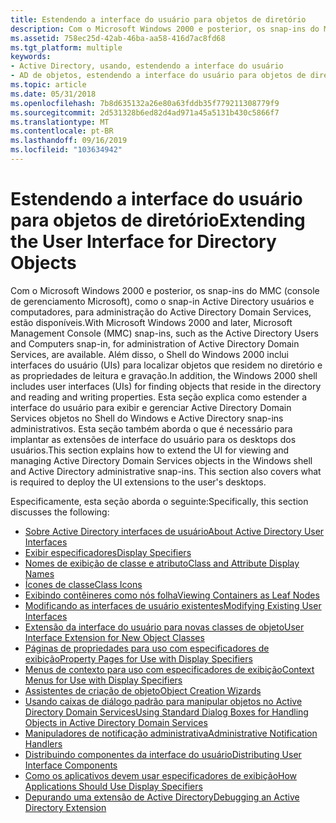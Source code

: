```yaml
---
title: Estendendo a interface do usuário para objetos de diretório
description: Com o Microsoft Windows 2000 e posterior, os snap-ins do MMC (console de gerenciamento Microsoft), como o snap-in Active Directory usuários e computadores, para administração do Active Directory Domain Services, estão disponíveis.
ms.assetid: 758ec25d-42ab-46ba-aa58-416d7ac8fd68
ms.tgt_platform: multiple
keywords:
- Active Directory, usando, estendendo a interface do usuário
- AD de objetos, estendendo a interface do usuário para objetos de diretório
ms.topic: article
ms.date: 05/31/2018
ms.openlocfilehash: 7b8d635132a26e80a63fddb35f779211308779f9
ms.sourcegitcommit: 2d531328b6ed82d4ad971a45a5131b430c5866f7
ms.translationtype: MT
ms.contentlocale: pt-BR
ms.lasthandoff: 09/16/2019
ms.locfileid: "103634942"
---
```

# <a name="extending-the-user-interface-for-directory-objects"></a><span data-ttu-id="8ff72-105">Estendendo a interface do usuário para objetos de diretório</span><span class="sxs-lookup"><span data-stu-id="8ff72-105">Extending the User Interface for Directory Objects</span></span>

<span data-ttu-id="8ff72-106">Com o Microsoft Windows 2000 e posterior, os snap-ins do MMC (console de gerenciamento Microsoft), como o snap-in Active Directory usuários e computadores, para administração do Active Directory Domain Services, estão disponíveis.</span><span class="sxs-lookup"><span data-stu-id="8ff72-106">With Microsoft Windows 2000 and later, Microsoft Management Console (MMC) snap-ins, such as the Active Directory Users and Computers snap-in, for administration of Active Directory Domain Services, are available.</span></span> <span data-ttu-id="8ff72-107">Além disso, o Shell do Windows 2000 inclui interfaces do usuário (UIs) para localizar objetos que residem no diretório e as propriedades de leitura e gravação.</span><span class="sxs-lookup"><span data-stu-id="8ff72-107">In addition, the Windows 2000 shell includes user interfaces (UIs) for finding objects that reside in the directory and reading and writing properties.</span></span> <span data-ttu-id="8ff72-108">Esta seção explica como estender a interface do usuário para exibir e gerenciar Active Directory Domain Services objetos no Shell do Windows e Active Directory snap-ins administrativos. Esta seção também aborda o que é necessário para implantar as extensões de interface do usuário para os desktops dos usuários.</span><span class="sxs-lookup"><span data-stu-id="8ff72-108">This section explains how to extend the UI for viewing and managing Active Directory Domain Services objects in the Windows shell and Active Directory administrative snap-ins. This section also covers what is required to deploy the UI extensions to the user's desktops.</span></span>

<span data-ttu-id="8ff72-109">Especificamente, esta seção aborda o seguinte:</span><span class="sxs-lookup"><span data-stu-id="8ff72-109">Specifically, this section discusses the following:</span></span>

-   [<span data-ttu-id="8ff72-110">Sobre Active Directory interfaces de usuário</span><span class="sxs-lookup"><span data-stu-id="8ff72-110">About Active Directory User Interfaces</span></span>](about-the-user-interfaces-of-active-directory-domain-services.md)
-   [<span data-ttu-id="8ff72-111">Exibir especificadores</span><span class="sxs-lookup"><span data-stu-id="8ff72-111">Display Specifiers</span></span>](display-specifiers.md)
-   [<span data-ttu-id="8ff72-112">Nomes de exibição de classe e atributo</span><span class="sxs-lookup"><span data-stu-id="8ff72-112">Class and Attribute Display Names</span></span>](class-and-attribute-display-names.md)
-   [<span data-ttu-id="8ff72-113">Ícones de classe</span><span class="sxs-lookup"><span data-stu-id="8ff72-113">Class Icons</span></span>](class-icons.md)
-   [<span data-ttu-id="8ff72-114">Exibindo contêineres como nós folha</span><span class="sxs-lookup"><span data-stu-id="8ff72-114">Viewing Containers as Leaf Nodes</span></span>](viewing-containers-as-leaf-nodes.md)
-   [<span data-ttu-id="8ff72-115">Modificando as interfaces de usuário existentes</span><span class="sxs-lookup"><span data-stu-id="8ff72-115">Modifying Existing User Interfaces</span></span>](modifying-existing-user-interfaces.md)
-   [<span data-ttu-id="8ff72-116">Extensão da interface do usuário para novas classes de objeto</span><span class="sxs-lookup"><span data-stu-id="8ff72-116">User Interface Extension for New Object Classes</span></span>](user-interface-extension-for-new-object-classes.md)
-   [<span data-ttu-id="8ff72-117">Páginas de propriedades para uso com especificadores de exibição</span><span class="sxs-lookup"><span data-stu-id="8ff72-117">Property Pages for Use with Display Specifiers</span></span>](property-pages-for-use-with-display-specifiers.md)
-   [<span data-ttu-id="8ff72-118">Menus de contexto para uso com especificadores de exibição</span><span class="sxs-lookup"><span data-stu-id="8ff72-118">Context Menus for Use with Display Specifiers</span></span>](context-menus-for-use-with-display-specifiers.md)
-   [<span data-ttu-id="8ff72-119">Assistentes de criação de objeto</span><span class="sxs-lookup"><span data-stu-id="8ff72-119">Object Creation Wizards</span></span>](object-creation-wizards.md)
-   [<span data-ttu-id="8ff72-120">Usando caixas de diálogo padrão para manipular objetos no Active Directory Domain Services</span><span class="sxs-lookup"><span data-stu-id="8ff72-120">Using Standard Dialog Boxes for Handling Objects in Active Directory Domain Services</span></span>](using-standard-dialog-boxes-to-handle-objects-in-active-directory-domain-services.md)
-   [<span data-ttu-id="8ff72-121">Manipuladores de notificação administrativa</span><span class="sxs-lookup"><span data-stu-id="8ff72-121">Administrative Notification Handlers</span></span>](administrative-notification-handlers.md)
-   [<span data-ttu-id="8ff72-122">Distribuindo componentes da interface do usuário</span><span class="sxs-lookup"><span data-stu-id="8ff72-122">Distributing User Interface Components</span></span>](distributing-user-interface-components.md)
-   [<span data-ttu-id="8ff72-123">Como os aplicativos devem usar especificadores de exibição</span><span class="sxs-lookup"><span data-stu-id="8ff72-123">How Applications Should Use Display Specifiers</span></span>](how-applications-should-use-display-specifiers.md)
-   [<span data-ttu-id="8ff72-124">Depurando uma extensão de Active Directory</span><span class="sxs-lookup"><span data-stu-id="8ff72-124">Debugging an Active Directory Extension</span></span>](debugging-an-active-directory-extension.md)

 

 




